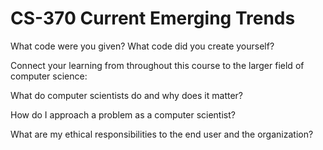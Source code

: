 # CS-370 Current Emerging Trends

What code were you given? What code did you create yourself?

Connect your learning from throughout this course to the larger field of computer science:

What do computer scientists do and why does it matter?

How do I approach a problem as a computer scientist?

What are my ethical responsibilities to the end user and the organization?

